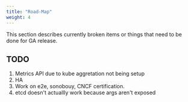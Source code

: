 ```yaml
---
title: "Road-Map"
weight: 4
---
```


This section describes currently broken items or things that need to be done for GA release.

TODO
----
1. Metrics API due to kube aggretation not being setup
2. HA
3. Work on e2e, sonobouy, CNCF certification.
4. etcd doesn't actuallly work because args aren't exposed
